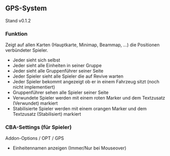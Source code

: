 ## GPS-System
Stand v0.1.2

### Funktion

Zeigt auf allen Karten (Hauptkarte, Minimap, Beammap, ...) die Positionen verbündeter Spieler.
- Jeder sieht sich selbst
- Jeder sieht alle Einheiten in seiner Gruppe
- Jeder sieht alle Gruppenführer seiner Seite
- Jeder Spieler sieht alle Spieler die auf Revive warten
- Jeder Spieler bekommt angezeigt ob er in einem Fahrzeug sitzt (noch nicht implementiert)
- Gruppenführer sehen alle Spieler seiner Seite
- Verwundete Spieler werden mit einem roten Marker und dem Textzusatz (Verwundet) markiert
- Stabilisierte Spieler werden mit einem orangen Marker und dem Textzusatz (Stabilisiert) markiert

### CBA-Settings (für Spieler)

Addon-Options / OPT / GPS

- Einheitennamen anzeigen (Immer/Nur bei Mouseover)
